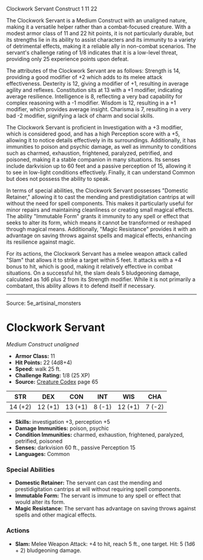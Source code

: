 <MonsterName/>Clockwork Servant</MonsterName>
<CreatureType/>Construct</CreatureType>
<CR/>1</CR>
<AC/>11</AC>
<HP/>22</HP>
<summary>The Clockwork Servant is a Medium Construct with an unaligned nature, making it a versatile helper rather than a combat-focused creature. With a modest armor class of 11 and 22 hit points, it is not particularly durable, but its strengths lie in its ability to assist characters and its immunity to a variety of detrimental effects, making it a reliable ally in non-combat scenarios. The servant's challenge rating of 1/8 indicates that it is a low-level threat, providing only 25 experience points upon defeat. </summary>

<detail>

The attributes of the Clockwork Servant are as follows: Strength is 14, providing a good modifier of +2 which adds to its melee attack effectiveness. Dexterity is 12, giving a modifier of +1, resulting in average agility and reflexes. Constitution sits at 13 with a +1 modifier, indicating average resilience. Intelligence is 8, reflecting a very bad capability for complex reasoning with a -1 modifier. Wisdom is 12, resulting in a +1 modifier, which provides average insight. Charisma is 7, resulting in a very bad -2 modifier, signifying a lack of charm and social skills.

The Clockwork Servant is proficient in Investigation with a +3 modifier, which is considered good, and has a high Perception score with a +5, allowing it to notice details effectively in its surroundings. Additionally, it has immunities to poison and psychic damage, as well as immunity to conditions such as charmed, exhaustion, frightened, paralyzed, petrified, and poisoned, making it a stable companion in many situations. Its senses include darkvision up to 60 feet and a passive perception of 15, allowing it to see in low-light conditions effectively. Finally, it can understand Common but does not possess the ability to speak.

In terms of special abilities, the Clockwork Servant possesses "Domestic Retainer," allowing it to cast the mending and prestidigitation cantrips at will without the need for spell components. This makes it particularly useful for minor repairs and maintaining cleanliness or creating small magical effects. The ability "Immutable Form" grants it immunity to any spell or effect that seeks to alter its form, which means it cannot be transformed or reshaped through magical means. Additionally, "Magic Resistance" provides it with an advantage on saving throws against spells and magical effects, enhancing its resilience against magic.

For its actions, the Clockwork Servant has a melee weapon attack called "Slam" that allows it to strike a target within 5 feet. It attacks with a +4 bonus to hit, which is good, making it relatively effective in combat situations. On a successful hit, the slam deals 5 bludgeoning damage, calculated as 1d6 plus 2 from its Strength modifier. While it is not primarily a combatant, this ability allows it to defend itself if necessary.</detail>



---

Source: 5e_artisinal_monsters

# Clockwork Servant

*Medium* *Construct* *unaligned*

- **Armor Class:** 11
- **Hit Points:** 22 (4d8+4)
- **Speed:** walk 25 ft.
- **Challenge Rating:** 1/8 (25 XP)
- **Source:** [Creature Codex](https://koboldpress.com/kpstore/product/creature-codex-for-5th-edition-dnd) page 65

| STR | DEX | CON | INT | WIS | CHA |
| --- | --- | --- | --- | --- | --- |
| 14 (+2) | 12 (+1) | 13 (+1) | 8 (-1) | 12 (+1) | 7 (-2) |

- **Skills:** investigation +3, perception +5
- **Damage Immunities:** poison, psychic
- **Condition Immunities:** charmed, exhaustion, frightened, paralyzed, petrified, poisoned
- **Senses:** darkvision 60 ft., passive Perception 15
- **Languages:** Common

### Special Abilities

- **Domestic Retainer:** The servant can cast the mending and prestidigitation cantrips at will without requiring spell components.
- **Immutable Form:** The servant is immune to any spell or effect that would alter its form.
- **Magic Resistance:** The servant has advantage on saving throws against spells and other magical effects.

### Actions

- **Slam:** Melee Weapon Attack: +4 to hit, reach 5 ft., one target. Hit: 5 (1d6 + 2) bludgeoning damage.




